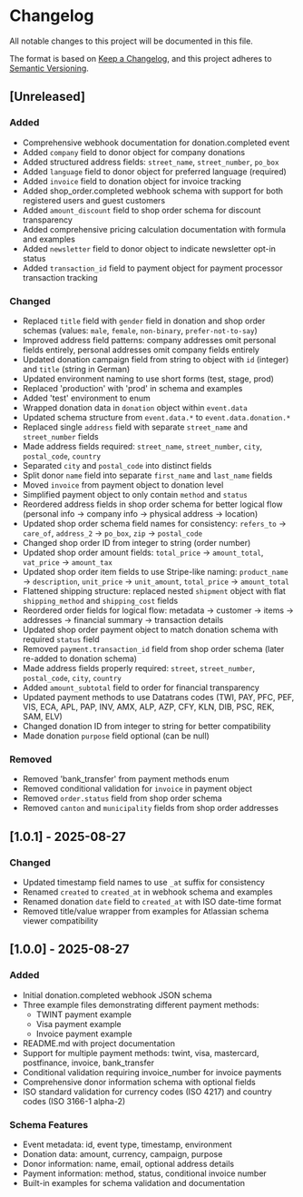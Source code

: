 # Changelog

All notable changes to this project will be documented in this file.

The format is based on [Keep a Changelog](https://keepachangelog.com/en/1.0.0/),
and this project adheres to [Semantic Versioning](https://semver.org/spec/v2.0.0.html).

## [Unreleased]

### Added

- Comprehensive webhook documentation for donation.completed event
- Added `company` field to donor object for company donations
- Added structured address fields: `street_name`, `street_number`, `po_box`
- Added `language` field to donor object for preferred language (required)
- Added `invoice` field to donation object for invoice tracking
- Added shop_order.completed webhook schema with support for both registered users and guest customers
- Added `amount_discount` field to shop order schema for discount transparency
- Added comprehensive pricing calculation documentation with formula and examples
- Added `newsletter` field to donor object to indicate newsletter opt-in status
- Added `transaction_id` field to payment object for payment processor transaction tracking

### Changed

- Replaced `title` field with `gender` field in donation and shop order schemas (values: `male`, `female`, `non-binary`, `prefer-not-to-say`)
- Improved address field patterns: company addresses omit personal fields entirely, personal addresses omit company fields entirely
- Updated donation campaign field from string to object with `id` (integer) and `title` (string in German)
- Updated environment naming to use short forms (test, stage, prod)
- Replaced 'production' with 'prod' in schema and examples
- Added 'test' environment to enum
- Wrapped donation data in `donation` object within `event.data`
- Updated schema structure from `event.data.*` to `event.data.donation.*`
- Replaced single `address` field with separate `street_name` and `street_number` fields
- Made address fields required: `street_name`, `street_number`, `city`, `postal_code`, `country`
- Separated `city` and `postal_code` into distinct fields
- Split donor `name` field into separate `first_name` and `last_name` fields
- Moved `invoice` from payment object to donation level
- Simplified payment object to only contain `method` and `status`
- Reordered address fields in shop order schema for better logical flow (personal info → company info → physical address → location)
- Updated shop order schema field names for consistency: `refers_to` → `care_of`, `address_2` → `po_box`, `zip` → `postal_code`
- Changed shop order ID from integer to string (order number)
- Updated shop order amount fields: `total_price` → `amount_total`, `vat_price` → `amount_tax`
- Updated shop order item fields to use Stripe-like naming: `product_name` → `description`, `unit_price` → `unit_amount`, `total_price` → `amount_total`
- Flattened shipping structure: replaced nested `shipment` object with flat `shipping_method` and `shipping_cost` fields
- Reordered order fields for logical flow: metadata → customer → items → addresses → financial summary → transaction details
- Updated shop order payment object to match donation schema with required `status` field
- Removed `payment.transaction_id` field from shop order schema (later re-added to donation schema)
- Made address fields properly required: `street`, `street_number`, `postal_code`, `city`, `country`
- Added `amount_subtotal` field to order for financial transparency
- Updated payment methods to use Datatrans codes (TWI, PAY, PFC, PEF, VIS, ECA, APL, PAP, INV, AMX, ALP, AZP, CFY, KLN, DIB, PSC, REK, SAM, ELV)
- Changed donation ID from integer to string for better compatibility
- Made donation `purpose` field optional (can be null)

### Removed

- Removed 'bank_transfer' from payment methods enum
- Removed conditional validation for `invoice` in payment object
- Removed `order.status` field from shop order schema
- Removed `canton` and `municipality` fields from shop order addresses

## [1.0.1] - 2025-08-27

### Changed

- Updated timestamp field names to use `_at` suffix for consistency
- Renamed `created` to `created_at` in webhook schema and examples
- Renamed donation `date` field to `created_at` with ISO date-time format
- Removed title/value wrapper from examples for Atlassian schema viewer compatibility

## [1.0.0] - 2025-08-27

### Added

- Initial donation.completed webhook JSON schema
- Three example files demonstrating different payment methods:
  - TWINT payment example
  - Visa payment example
  - Invoice payment example
- README.md with project documentation
- Support for multiple payment methods: twint, visa, mastercard, postfinance, invoice, bank_transfer
- Conditional validation requiring invoice_number for invoice payments
- Comprehensive donor information schema with optional fields
- ISO standard validation for currency codes (ISO 4217) and country codes (ISO 3166-1 alpha-2)

### Schema Features

- Event metadata: id, event type, timestamp, environment
- Donation data: amount, currency, campaign, purpose
- Donor information: name, email, optional address details
- Payment information: method, status, conditional invoice number
- Built-in examples for schema validation and documentation
